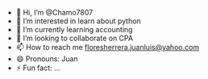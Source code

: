 - 👋 Hi, I’m @Chamo7807 
- 👀 I’m interested in learn about python
- 🌱 I’m currently learning accounting
- 💞️ I’m looking to collaborate on CPA
- 📫 How to reach me floresherrera.juanluis@yahoo.com
- 😄 Pronouns: Juan
- ⚡ Fun fact: ...

<!---
Chamo7807/Chamo7807 is a ✨ special ✨ repository because its `README.md` (this file) appears on your GitHub profile.
You can click the Preview link to take a look at your changes.
--->
